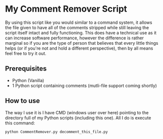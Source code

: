 # My Comment Remover Script

By using this script like you would similar to a command system, it allows the file given to have all of the comments stripped while still leaving the script itself intact and fully functioning. This does have a technical use as it can increase software performance, however the difference is rather marginal so if you are the type of person that believes that every little things helps (or if you're not and hold a different perspective), then by all means feel free to try it out.


## Prerequisites

- Python (Vanilla)
- 1 Python script containing comments (mutli-file support coming shortly)


## How to use

The way I use it is I have CMD (windows user over here) pointing to the directory full of my Python scripts (including this one). All I do is execute this command:
```
python CommentRemover.py decomment_this_file.py
```
